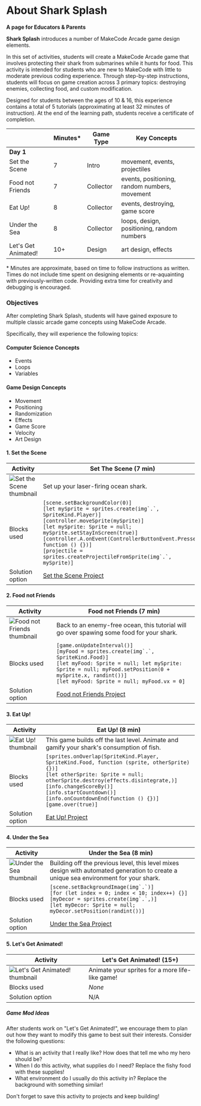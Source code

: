 # About Shark Splash

**A page for Educators & Parents**

**Shark Splash** introduces a number of MakeCode Arcade game design elements.

In this set of activities, students will create a MakeCode Arcade game that involves protecting their shark from submarines while it hunts for food.  This activity is intended for students who are new to MakeCode with little to moderate previous coding experience.  Through step-by-step instructions, students will focus on game creation across 3 primary topics: destroying enemies, collecting food, and custom modification.

Designed for students between the ages of 10 & 16, this experience contains a total of 5 tutorials (approximating at least 32 minutes of instruction).  At the end of the learning path, students receive a certificate of completion.

|                 | Minutes* | Game Type | Key Concepts |
| --------------- | -------- | --------- | ------------ |
| **Day 1**           |          |           |              |
| Set the Scene | 7 | Intro | movement, events, projectiles |
| Food not Friends | 7 | Collector | events, positioning, random numbers, movement |
| Eat Up! | 8 | Collector | events, destroying, game score |
| Under the Sea | 8 | Collector | loops, design, positioning, random numbers |
| Let's Get Animated! | 10+ | Design | art design, effects |


\* Minutes are approximate, based on time to follow instructions as written. Times do not include time spent on designing elements or re-aquainting with previously-written code. Providing extra time for creativity and debugging is encouraged.

### Objectives 

After completing Shark Splash, students will have gained exposure to multiple classic arcade game concepts using MakeCode Arcade.

Specifically, they will experience the following topics:

#### Computer Science Concepts

- Events
- Loops
- Variables

#### Game Design Concepts

- Movement
- Positioning
- Randomization
- Effects
- Game Score
- Velocity
- Art Design



#### 1. Set the Scene

| Activity | Set The Scene (7 min) |
|---|---|
| ![Set the Scene thumbnail](/static/skillmap/shark/shark1.gif) | Set up your laser-firing ocean shark. |
| Blocks used | ``[scene.setBackgroundColor(0)]``<br/>``[let mySprite = sprites.create(img`.`, SpriteKind.Player)]``<br/>``[controller.moveSprite(mySprite)]``<br/>``[let mySprite: Sprite = null; mySprite.setStayInScreen(true)]``<br>``[controller.A.onEvent(ControllerButtonEvent.Pressed, function () {})]``<br/>``[projectile = sprites.createProjectileFromSprite(img`.`, mySprite)]``|
| Solution option | [Set the Scene Project](https://makecode.com/_ghyiPCDsJLAC) |




#### 2. Food not Friends

| Activity | Food not Friends (7 min) |
|---|---|
| ![Food not Friends thumbnail](/static/skillmap/shark/shark2.gif) | Back to an enemy-free ocean, this tutorial will go over spawing some food for your shark. |
| Blocks used | ``[game.onUpdateInterval()]``<br/>``[myFood = sprites.create(img`.`, SpriteKind.Food)]``<br/>``[let myFood: Sprite = null; let mySprite: Sprite = null; myFood.setPosition(0 + mySprite.x, randint())]``<br/>``[let myFood: Sprite = null; myFood.vx = 0]``|
| Solution option | [Food not Friends Project](https://makecode.com/_dLJHiifhR2ev) |

#### 3. Eat Up!

| Activity | Eat Up! (8 min) |
|---|---|
| ![Eat Up! thumbnail](/static/skillmap/shark/shark3.gif) | This game builds off the last level. Animate and gamify your shark's consumption of fish. |
| Blocks used | ``[sprites.onOverlap(SpriteKind.Player, SpriteKind.Food, function (sprite, otherSprite) {})]``<br/>``[let otherSprite: Sprite = null; otherSprite.destroy(effects.disintegrate,)]``<br/>``[info.changeScoreBy()]``<br/>``[info.startCountdown()]``<br/>``[info.onCountdownEnd(function () {})]``<br/>``[game.over(true)]``|
| Solution option | [Eat Up! Project](https://makecode.com/_WM31H3Uur331) |

#### 4. Under the Sea

| Activity | Under the Sea (8 min) |
|---|---|
| ![Under the Sea thumbnail](/static/skillmap/shark/shark4.gif) | Building off the previous level, this level mixes design with automated generation to create a unique sea environment for your shark. |
| Blocks used | ``[scene.setBackgroundImage(img`.`)]``<br/>``[for (let index = 0; index < 10; index++) {}]``<br/>``[myDecor = sprites.create(img`.`,)]``<br/>``[let myDecor: Sprite = null; myDecor.setPosition(randint())]`` |
| Solution option | [Under the Sea Project](https://makecode.com/_2D9JL6Rm36yC) |


#### 5. Let's Get Animated!

| Activity | Let's Get Animated! (15+) |
|---|---|
| ![Let's Get Animated! thumbnail](/static/skillmap/shark/shark4a.gif) | Animate your sprites for a more life-like game! |
| Blocks used | _None_ |
| Solution option | N/A |



##### Game Mod Ideas

After students work on "Let's Get Animated!", we encourage them to plan out how they want to modify this game to best suit their interests. Consider the following questions: 

- What is an activity that I really like? How does that tell me who my hero should be?
- When I do this activity, what supplies do I need? Replace the fishy food with these supplies!
- What environment do I usually do this activity in? Replace the background with something similar!

Don't forget to save this activity to projects and keep building!
